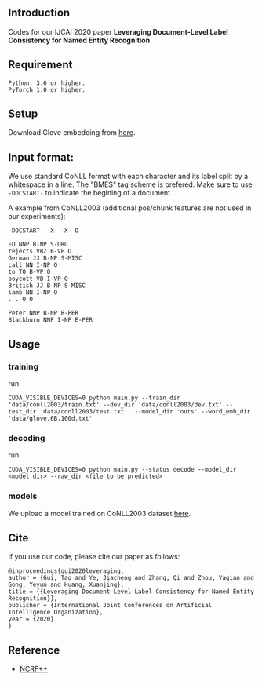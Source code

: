 ## Introduction

Codes for our IJCAI 2020 paper **Leveraging Document-Level Label Consistency for Named Entity Recognition**. 

## Requirement
```
Python: 3.6 or higher.
PyTorch 1.0 or higher.
```
## Setup
Download Glove embedding from [here](https://nlp.stanford.edu/projects/glove/).

## Input format:
We use standard CoNLL format with each character and its label split by a whitespace in a line. The "BMES" tag scheme is prefered. 
Make sure to use `-DOCSTART-` to indicate the begining of a document.

A example from CoNLL2003 (additional pos/chunk features are not used in our experiments):
```
-DOCSTART- -X- -X- O

EU NNP B-NP S-ORG
rejects VBZ B-VP O
German JJ B-NP S-MISC
call NN I-NP O
to TO B-VP O
boycott VB I-VP O
British JJ B-NP S-MISC
lamb NN I-NP O
. . O O

Peter NNP B-NP B-PER
Blackburn NNP I-NP E-PER
```

## Usage

### training
run:
```
CUDA_VISIBLE_DEVICES=0 python main.py --train_dir 'data/conll2003/train.txt' --dev_dir 'data/conll2003/dev.txt' --test_dir 'data/conll2003/test.txt'  --model_dir 'outs' --word_emb_dir 'data/glove.6B.100d.txt'
```

### decoding
run:
```
CUDA_VISIBLE_DEVICES=0 python main.py --status decode --model_dir <model dir> --raw_dir <file to be predicted>
```

### models 
We upload a model trained on CoNLL2003 dataset [here](https://drive.google.com/drive/folders/1ULq0x3WncdnKevuMecgahuHIQ2vzWhTh?usp=sharing). 

## Cite
If you use our code, please cite our paper as follows:


```
@inproceedings{gui2020leveraging,
author = {Gui, Tao and Ye, Jiacheng and Zhang, Qi and Zhou, Yaqian and Gong, Yeyun and Huang, Xuanjing},
title = {{Leveraging Document-Level Label Consistency for Named Entity Recognition}},
publisher = {International Joint Conferences on Artificial Intelligence Organization},
year = {2020}
}
```
## Reference
- [NCRF++](https://github.com/jiesutd/NCRFpp.git)  